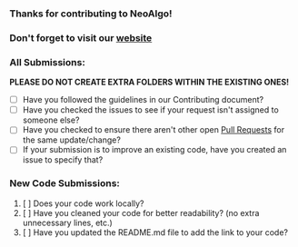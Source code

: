 ### Thanks for contributing to NeoAlgo!
### Don't forget to visit our [website](http://www.tesseractcoding.tech)
### All Submissions:

__PLEASE DO NOT CREATE EXTRA FOLDERS WITHIN THE EXISTING ONES!__

* [ ] Have you followed the guidelines in our Contributing document?
* [ ] Have you checked the issues to see if your request isn't assigned to someone else?
* [ ] Have you checked to ensure there aren't other open [Pull Requests](../../../pulls) for the same update/change?
* [ ] If your submission is to improve an existing code, have you created an issue to specify that?

### New Code Submissions:

1. [ ] Does your code work locally?
2. [ ] Have you cleaned your code for better readability? (no extra unnecessary lines, etc.)
3. [ ] Have you updated the README.md file to add the link to your code?

